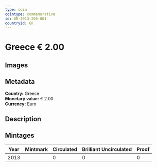 ```yaml
---
type: coin
cointype: commemorative
id: GR-2013-200-001
countryId: GR
---
```


# Greece € 2.00

## Images


## Metadata

**Country:** Greece\
**Monetary value:** € 2.00\
**Currency:** Euro

## Description


## Mintages

| Year | Mintmark | Circulated | Brilliant Uncirculated | Proof |
| ---- | -------- | ---------- | ---------------------- | ----- |
| 2013 |  | 0| 0 | 0 |
